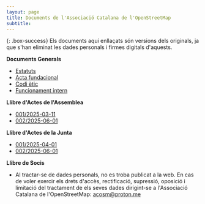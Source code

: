 ```yaml
---
layout: page
title: Documents de l'Associació Catalana de l'OpenStreetMap
subtitle: 
---
```


{: .box-success} Els documents aquí enllaçats són versions dels originals, ja que s'han eliminat les dades personals i firmes digitals d'aquests.

**Documents Generals**
- [Estatuts](https://www.osmcatala.cat/assets/docs/Estatuts%20-%20Associaci%C3%B3%20Catalana%20de%20l'OpenStreetMap.pdf)
- [Acta fundacional](https://www.osmcatala.cat/assets/docs/Acta%20fundacional.pdf)
- [Codi ètic]()
- [Funcionament intern]()
  
**Llibre d'Actes de l'Assemblea**
- [001/2025-03-11](https://www.osmcatala.cat/assets/docs/Acta%20fundacional.pdf)
- [002/2025-06-01]()

**Llibre d'Actes de la Junta**
- [001/2025-04-01]()
- [002/2025-06-01]()
  
**Llibre de Socis**
- Al tractar-se de dades personals, no es troba publicat a la web. En cas de voler exercir els drets d'accès, rectificació, supressió, oposició i limitació del tractament de els seves dades dirigint-se a l'Associació Catalana de l'OpenStreetMap: acosm@proton.me
